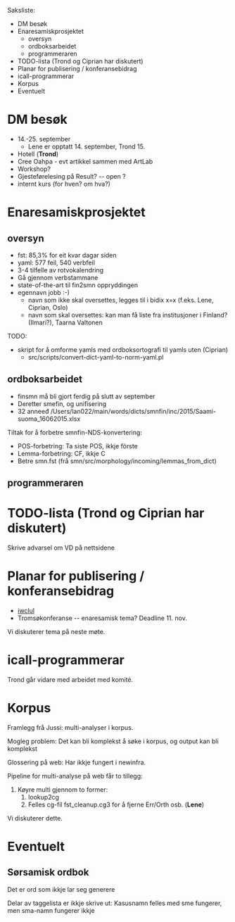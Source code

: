 Saksliste:

* DM besøk
* Enaresamiskprosjektet
    - oversyn
    - ordboksarbeidet
    - programmeraren
*  TODO-lista (Trond og Ciprian har diskutert)
* Planar for publisering / konferansebidrag
* icall-programmerar
* Korpus
* Eventuelt

#  DM besøk

* 14.-25. september
    - Lene er opptatt 14. september, Trond 15.
* Hotell (**Trond**)
* Cree Oahpa - evt artikkel sammen med ArtLab
* Workshop?
* Gjesteførelesing på Result? -- open ?
* internt kurs (for hven? om hva?)

#  Enaresamiskprosjektet

##  oversyn

* fst: 85,3% for eit kvar dagar siden
* yaml: 577 feil, 540 verbfeil
* 3-4 tilfelle av rotvokalendring
* Gå gjennom verbstammane
* state-of-the-art til fin2smn oppryddingen
* egennavn jobb :-)
    - navn som ikke skal oversettes, legges til i bidix x=x
  (f.eks. Lene, Ciprian, Oslo)
    - navn som skal oversettes: kan man få liste fra institusjoner i Finland? (Ilmari?), Taarna Valtonen

TODO:
* skript for å omforme yamls med ordboksortografi til yamls uten (Ciprian)
    - src/scripts/convert-dict-yaml-to-norm-yaml.pl

##  ordboksarbeidet

* finsmn må bli gjort ferdig på slutt av september
* Deretter smefin, og unifisering
* 32 anneeđ
/Users/lan022/main/words/dicts/smnfin/inc/2015/Saami-suoma_16062015.xlsx

Tiltak for å forbetre smnfin-NDS-konvertering:

* POS-forbetring: Ta siste POS, ikkje förste
* Lemma-forbetring: CF, ikkje C
* Betre smn.fst (frå smn/src/morphology/incoming/lemmas_from_dict)

##  programmeraren

#   TODO-lista (Trond og Ciprian har diskutert)

Skrive advarsel om VD på nettsidene

#  Planar for publisering / konferansebidrag

* [iwclul](http://www.wikicfp.com/cfp/servlet/event.showcfp?eventid=47648)
* Tromsøkonferanse -- enaresamisk tema? Deadline 11. nov.

Vi diskuterer tema på neste møte.

# icall-programmerar

Trond går vidare med arbeidet med komité.

# Korpus

Framlegg frå Jussi: multi-analyser i korpus.

Mogleg problem: Det kan bli komplekst å søke i korpus, og output kan bli komplekst

Glossering på web: Har ikkje fungert i newinfra.

Pipeline for multi-analyse på web får to tillegg:

1. Køyre multi gjennom to former:
    1. lookup2cg
    1. Felles cg-fil fst_cleanup.cg3 for å fjerne Err/Orth osb. (**Lene**)

Vi diskuterer dette.

#  Eventuelt

##  Sørsamisk ordbok

Det er ord som ikkje lar seg generere

Delar av taggelista er ikkje skrive ut:
Kasusnamn felles med sme fungerer, men sma-namn fungerer ikkje
